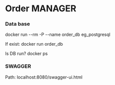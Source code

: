 <h1>Order MANAGER</h1>

<h3> Data base </h3>
<p>docker run --rm -P --name order_db eg_postgresql</p>
If exist:
docker run order_db
<p/>
Is DB run?
docker ps

<h3> SWAGGER </h3>

<div> Path: localhost:8080/swagger-ui.html</div>
